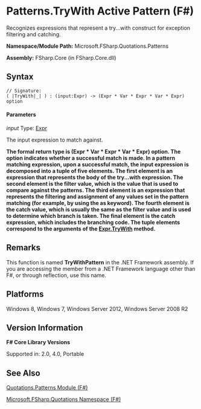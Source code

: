 # Patterns.TryWith Active Pattern (F#)

Recognizes expressions that represent a try...with construct for exception filtering and catching.

**Namespace/Module Path:** Microsoft.FSharp.Quotations.Patterns

**Assembly:** FSharp.Core (in FSharp.Core.dll)


## Syntax

```
// Signature:
( |TryWith|_| ) : (input:Expr) -> (Expr * Var * Expr * Var * Expr) option
```

#### Parameters
*input*
Type: [Expr](http://msdn.microsoft.com/en-us/library/ed6a2caf-69d4-45c2-ab97-e9b3be9bce65)


The input expression to match against.



**The formal return type is (Expr &#42; Var &#42; Expr &#42; Var &#42; Expr) option. The option indicates whether a successful match is made. In a pattern matching expression, upon a successful match, the input expression is decomposed into a tuple of five elements. The first element is an expression that represents the body of the try...with expression. The second element is the filter value, which is the value that is used to compare against the patterns. The third element is an expression that represents the filtering and assignment of any values set in the pattern matching (for example, by using the as keyword). The fourth element is the catch value, which is usually the same as the filter value and is used to determine which branch is taken. The final element is the catch expression, which includes the branching code. The tuple elements correspond to the arguments of the [Expr.TryWith](http://msdn.microsoft.com/en-us/library/bb6a4a9f-0a49-4fe5-b4fd-b2167bda74e1) method.**
## Remarks
This function is named **TryWithPattern** in the .NET Framework assembly. If you are accessing the member from a .NET Framework language other than F#, or through reflection, use this name.


## Platforms
Windows 8, Windows 7, Windows Server 2012, Windows Server 2008 R2


## Version Information
**F# Core Library Versions**

Supported in: 2.0, 4.0, Portable




## See Also
[Quotations.Patterns Module &#40;F&#35;&#41;](Quotations.Patterns+Module+%28FSharp%29.md)

[Microsoft.FSharp.Quotations Namespace &#40;F&#35;&#41;](Microsoft.FSharp.Quotations+Namespace+%28FSharp%29.md)

